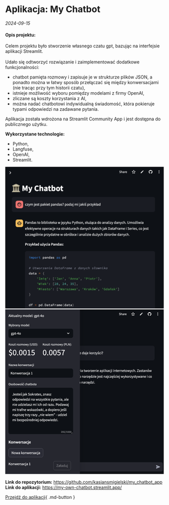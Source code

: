 # Aplikacja: My Chatbot

*2024-09-15*

#### **Opis projektu:**
Celem projektu było stworzenie własnego czatu gpt, bazując na interfejsie aplikacji Streamlit.<br><br> Udało się odtworzyć rozwiązanie i zaimplementować dodatkowe funkcjonalności:<br>
- chatbot pamięta rozmowy i zapisuje je w strukturze plików JSON, a ponadto można w łatwy sposób przełączać się między konwersacjami (nie tracąc przy tym historii czatu),<br>
- istnieje możliwość wyboru pomiędzy modelami z firmy OpenAI,<br>
- zliczane są koszty korzystania z AI,<br>
- można nadać chatbotowi indywidualną świadomość, która pokieruje typami odpowiedzi na zadawane pytania.<br>

Aplikacja została wdrożona na Streamlit Community App i jest dostępna do publicznego użytku.

**Wykorzystane technologie:**<br>
- Python,<br>
- Langfuse,<br>
- OpenAI,<br>
- Streamlit.


![alt text](image-4.png)
![alt text](image-3.png)


**Link do repozytorium:** https://github.com/kasjansmigielski/my_chatbot_app<br>
**Link do aplikacji:** https://my-own-chatbot.streamlit.app/


[Przejdź do aplikacji](https://my-own-chatbot.streamlit.app/){ .md-button }